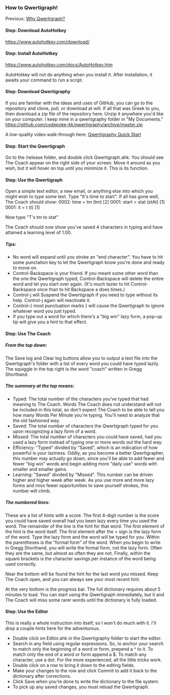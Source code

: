 ### How to Qwertigraph!

Previous: [Why Qwertigraph?](https://github.com/codepoke-kk/qwertigraphy/blob/master/WhyQwertigraph.md)

#### Step: Download AutoHotkey 
https://www.autohotkey.com/download/

#### Step: Install AutoHotkey 
https://www.autohotkey.com/docs/AutoHotkey.htm

AutoHotkey will not do anything when you install it. After installation, it awaits your command to run a script. 

#### Step: Download Qwertigraphy
If you are familiar with the ideas and uses of GitHub, you can go to the repository and clone, pull, or download at will. If all that was Greek to you, then download a zip file of the repository here. Unzip it anywhere you'd like on your computer. I keep mine in a qwertigraphy folder in "My Documents."
https://github.com/codepoke-kk/qwertigraphy/archive/master.zip

A low-quality video walk-through here: [Qwertigraphy Quick Start](https://www.youtube.com/watch?v=z3lnBqlmgmE&feature=youtu.be)

#### Step: Start the Qwertigraph
Go to the /release folder, and double click Qwertigraph.ahk. You should see The Coach appear on the right side of your screen. Move it around as you wish, but it will hover on top until you minimize it. This is its function. 

#### Step: Use the Qwertigraph
Open a simple text editor, a new email, or anything else into which you might wish to type some text. Type "It's time to start". If all has gone well, The Coach should show:
0002: time = tm (tm) [2]
0001: start = stat (stAt) [1]
0001: it = t (t) [1]

Now type "T's tm to stat"

The Coach should now show you've saved 4 characters in typing and have attained a learning level of 1.00. 

##### Tips:
- No word will expand until you stroke an "end character". You have to hit some punctation key to let the Qwertigraph know you're done and ready to move on. 
- Control-Backspace is your friend. If you meant some other word than the one the Qwertigraph typed, Control-Backspace will delete the entire word and let you start over again. (It's much lazier to hit Control-Backspace once than to hit Backspace a does times.)
- Control-j will Suspend the Qwertigraph if you need to type without its help. Control-j again will reactivate it. 
- Control-{ most punctuation marks } will cause the Qwertigraph to ignore whatever word you just typed.
- If you type out a word for which there's a "big win" lazy form, a pop-up tip will give you a hint to that effect.  

#### Step: Use The Coach
##### From the top down:
The Save log and Clear log buttons allow you to output a text file into the Qwertigraph's folder with a list of every word you could have typed lazily.
The squiggle in the top right is the word "coach" written in Gregg Shorthand.

##### The summary at the top means:
- Typed: The total number of the characters you've typed that had meaning to The Coach. Words The Coach does not understand will not be included in this total, so don't expect The Coach to be able to tell you how many Words Per Minute you're typing. You'll need to analyze that the old fashioned way. 
- Saved: The total number of characters the Qwertigraph typed for you upon recognizing a lazy form of a word.
- Missed: The total number of characters you could have saved, had you used a lazy form instead of typing one or more words out the hard way. 
- Efficiency: "Typed" divided by "Saved", which is an indication of how powerful is your laziness. Oddly, as you become a better Qwertigrapher, this number may actually go down, since you'll be able to add fewer and fewer "big win" words and begin adding more "daily use" words with smaller and smaller gains.
- Learning: "Saved" divided by "Missed". This number can be driven higher and higher week after week. As you use more and more lazy forms and miss fewer opportunities to save yourself strokes, this number will climb.

##### The numbered lines:
These are a list of hints with a score. The first 4-digit number is the score you could have saved overall had you been lazy every time you used the word. The remainder of the line is the hint for that word. The first element of the hint is the word itself. The first element after the = sign is the lazy form of the word. Type the lazy form and the word will be typed for you. Within the parentheses is the "formal form" of the word. When you begin to write in Gregg Shorthand, you will write the formal form, not the lazy form. Often they are the same, but almost as often they are not. Finally, within the square brackets is the character savings per instance of the word being used correctly.

Near the bottom will be found the hint for the last word you missed. Keep The Coach open, and you can always see your most recent hint. 

At the very bottom is the progress bar. The full dictionary requires about 5 minutes to load. You can start using the Qwertigraph immediately, but it and The Coach will miss some rarer words until the dictionary is fully loaded.

#### Step: Use the Editor
This is really a whole instruction into itself, so I won't do much with it. I'll drop a couple hints here for the adventurous. 

- Double click on Editor.ahk in the Qwertigraphy folder to start the editor.
- Search in any field using regular expressions. So, to anchor your search to match only the beginning of a word or form, prepend a ^ to it. To match only the end of a word or form append a $. To match any character, use a dot. For the more experienced, all the little tricks work. 
- Double click on a row to bring it down to the editing fields. 
- Make your changes to the row and click Commit to add it back to the dictionary after corrections. 
- Click Save when you're done to write the dictionary to the file system. 
- To pick up any saved changes, you must reload the Qwertigraph. 